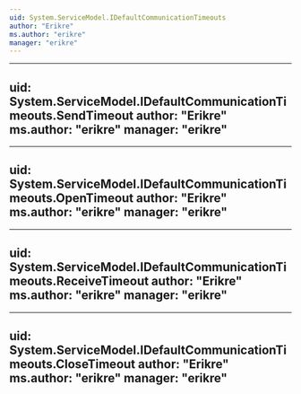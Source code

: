 ```yaml
---
uid: System.ServiceModel.IDefaultCommunicationTimeouts
author: "Erikre"
ms.author: "erikre"
manager: "erikre"
---
```


---
uid: System.ServiceModel.IDefaultCommunicationTimeouts.SendTimeout
author: "Erikre"
ms.author: "erikre"
manager: "erikre"
---

---
uid: System.ServiceModel.IDefaultCommunicationTimeouts.OpenTimeout
author: "Erikre"
ms.author: "erikre"
manager: "erikre"
---

---
uid: System.ServiceModel.IDefaultCommunicationTimeouts.ReceiveTimeout
author: "Erikre"
ms.author: "erikre"
manager: "erikre"
---

---
uid: System.ServiceModel.IDefaultCommunicationTimeouts.CloseTimeout
author: "Erikre"
ms.author: "erikre"
manager: "erikre"
---
